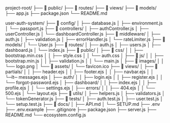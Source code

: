 project-root/
├── 📂 public/
├── 📂 routes/
├── 📂 views/
├── 📂 models/
├── app.js
├── package.json
└── README.md


user-auth-system/
├── 📂 config/
│   ├── database.js
│   ├── environment.js
│   └── passport.js
├── 📂 controllers/
│   ├── authController.js
│   ├── userController.js
│   └── dashboardController.js
├── 📂 middleware/
│   ├── auth.js
│   ├── validation.js
│   ├── errorHandler.js
│   └── rateLimiter.js
├── 📂 models/
│   └── User.js
├── 📂 routes/
│   ├── auth.js
│   ├── users.js
│   ├── dashboard.js
│   └── index.js
├── 📂 public/
│   ├── 📂 css/
│   │   ├── bootstrap.min.css
│   │   ├── style.css
│   │   └── auth.css
│   ├── 📂 js/
│   │   ├── bootstrap.min.js
│   │   ├── validation.js
│   │   └── main.js
│   ├── 📂 images/
│   │   └── logo.png
│   └── 📂 assets/
│       └── favicon.ico
├── 📂 views/
│   ├── 📂 partials/
│   │   ├── header.ejs
│   │   ├── footer.ejs
│   │   ├── navbar.ejs
│   │   └─lt─ messages.ejs
│   ├── auth/
│   │   ├── login.ejs
│   │   ├── register.ejs
│   │   └── forgot-password.ejs
│   ├── dashboard/
│   │   ├── index.ejs
│   │   ├── profile.ejs
│   │   └── settings.ejs
│   ├── errors/
│   │   ├── 404.ejs
│   │   └── 500.ejs
│   └── layout.ejs
├── 📂 utils/
│   ├── helpers.js
│   ├── validators.js
│   └── tokenGenerator.js
├── 📂 tests/
│   ├── auth.test.js
│   ├── user.test.js
│   └── setup.test.js
├── 📂 docs/
│   ├── API.md
│   └── SETUP.md
├── .env
├── .env.example
├── .gitignore
├── package.json
├── server.js
├── README.md
└── ecosystem.config.js
